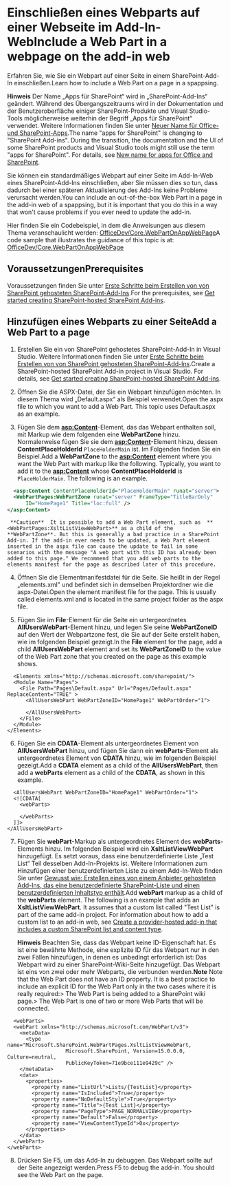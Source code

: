 
# <a name="include-a-web-part-in-a-webpage-on-the-add-in-web"></a><span data-ttu-id="7de9d-101">Einschließen eines Webparts auf einer Webseite im Add-In-Web</span><span class="sxs-lookup"><span data-stu-id="7de9d-101">Include a Web Part in a webpage on the add-in web</span></span>
<span data-ttu-id="7de9d-102">Erfahren Sie, wie Sie ein Webpart auf einer Seite in einem SharePoint-Add-In einschließen.</span><span class="sxs-lookup"><span data-stu-id="7de9d-102">Learn how to include a Web Part on a page in a spappsing.</span></span>
 

 <span data-ttu-id="7de9d-p101">**Hinweis** Der Name „Apps für SharePoint“ wird in „SharePoint-Add-Ins“ geändert. Während des Übergangszeitraums wird in der Dokumentation und der Benutzeroberfläche einiger SharePoint-Produkte und Visual Studio-Tools möglicherweise weiterhin der Begriff „Apps für SharePoint“ verwendet. Weitere Informationen finden Sie unter [Neuer Name für Office- und SharePoint-Apps](new-name-for-apps-for-sharepoint#bk_newname).</span><span class="sxs-lookup"><span data-stu-id="7de9d-p101">The name "apps for SharePoint" is changing to "SharePoint Add-ins". During the transition, the documentation and the UI of some SharePoint products and Visual Studio tools might still use the term "apps for SharePoint". For details, see [New name for apps for Office and SharePoint](new-name-for-apps-for-sharepoint#bk_newname).</span></span>
 

<span data-ttu-id="7de9d-106">Sie können ein standardmäßiges Webpart auf einer Seite im Add-In-Web eines SharePoint-Add-Ins einschließen, aber Sie müssen dies so tun, dass dadurch bei einer späteren Aktualisierung des Add-Ins keine Probleme verursacht werden.</span><span class="sxs-lookup"><span data-stu-id="7de9d-106">You can include an out-of-the-box Web Part in a page in the add-in web of a spappsing, but it is important that you do this in a way that won't cause problems if you ever need to update the add-in.</span></span>
 

<span data-ttu-id="7de9d-107">Hier finden Sie ein Codebeispiel, in dem die Anweisungen aus diesem Thema veranschaulicht werden: [OfficeDev/Core.WebPartOnAppWebPage](https://github.com/OfficeDev/PnP/tree/master/Samples/Core.WebPartOnAppWebPage)</span><span class="sxs-lookup"><span data-stu-id="7de9d-107">A code sample that illustrates the guidance of this topic is at:  [OfficeDev/Core.WebPartOnAppWebPage](https://github.com/OfficeDev/PnP/tree/master/Samples/Core.WebPartOnAppWebPage)</span></span>
 


## <a name="prerequisites"></a><span data-ttu-id="7de9d-108">Voraussetzungen</span><span class="sxs-lookup"><span data-stu-id="7de9d-108">Prerequisites</span></span>

<span data-ttu-id="7de9d-109">Voraussetzungen finden Sie unter [Erste Schritte beim Erstellen von von SharePoint gehosteten SharePoint-Add-Ins](get-started-creating-sharepoint-hosted-sharepoint-add-ins).</span><span class="sxs-lookup"><span data-stu-id="7de9d-109">For the prerequisites, see  [Get started creating SharePoint-hosted SharePoint Add-ins](get-started-creating-sharepoint-hosted-sharepoint-add-ins).</span></span>
 

 

## <a name="add-a-web-part-to-a-page"></a><span data-ttu-id="7de9d-110">Hinzufügen eines Webparts zu einer Seite</span><span class="sxs-lookup"><span data-stu-id="7de9d-110">Add a Web Part to a page</span></span>


 

 

1. <span data-ttu-id="7de9d-p102">Erstellen Sie ein von SharePoint gehostetes SharePoint-Add-In in Visual Studio. Weitere Informationen finden Sie unter [Erste Schritte beim Erstellen von von SharePoint gehosteten SharePoint-Add-Ins](get-started-creating-sharepoint-hosted-sharepoint-add-ins).</span><span class="sxs-lookup"><span data-stu-id="7de9d-p102">Create a SharePoint-hosted SharePoint Add-in project in Visual Studio. For details, see  [Get started creating SharePoint-hosted SharePoint Add-ins](get-started-creating-sharepoint-hosted-sharepoint-add-ins).</span></span>
    
 
2. <span data-ttu-id="7de9d-p103">Öffnen Sie die ASPX-Datei, der Sie ein Webpart hinzufügen möchten. In diesem Thema wird „Default.aspx“ als Beispiel verwendet.</span><span class="sxs-lookup"><span data-stu-id="7de9d-p103">Open the aspx file to which you want to add a Web Part. This topic uses Default.aspx as an example.</span></span> 
    
 
3. <span data-ttu-id="7de9d-p104">Fügen Sie dem **<asp:Content>**-Element, das das Webpart enthalten soll, mit Markup wie dem folgenden eine **WebPartZone** hinzu. Normalerweise fügen Sie sie dem **<asp:Content>**-Element hinzu, dessen **ContentPlaceHolderId** `PlaceHolderMain` ist. Im Folgenden finden Sie ein Beispiel.</span><span class="sxs-lookup"><span data-stu-id="7de9d-p104">Add a **WebPartZone** to the **<asp:Content>** element where you want the Web Part with markup like the following. Typically, you want to add it to the **<asp:Content>** whose **ContentPlaceHolderId** is `PlaceHolderMain`. The following is an example.</span></span>
    
```XML
  <asp:Content ContentPlaceHolderId="PlaceHolderMain" runat="server">
  <WebPartPages:WebPartZone runat="server" FrameType="TitleBarOnly" 
      ID="HomePage1" Title="loc:full" />
</asp:Content>

```


     **Caution**  It is possible to add a Web Part element, such as  **<WebPartPages:XsltListViewWebPart>** as a child of the **WebPartZone**. But this is generally a bad practice in a SharePoint Add-in. If the add-in ever needs to be updated, a Web Part element inserted in the aspx file can cause the update to fail in some scenarios with the message "A web part with this ID has already been added to this page." We recommend that you add web parts to the elements manifest for the page as described later of this procedure.
4. <span data-ttu-id="7de9d-p105">Öffnen Sie die Elementmanifestdatei für die Seite. Sie heißt in der Regel „elements.xml" und befindet sich in demselben Projektordner wie die aspx-Datei.</span><span class="sxs-lookup"><span data-stu-id="7de9d-p105">Open the element manifest file for the page. This is usually called elements.xml and is located in the same project folder as the aspx file.</span></span>
    
 
5. <span data-ttu-id="7de9d-120">Fügen Sie im **File**-Element für die Seite ein untergeordnetes **AllUsersWebPart**-Element hinzu, und legen Sie seine **WebPartZoneID** auf den Wert der Webpartzone fest, die Sie auf der Seite erstellt haben, wie im folgenden Beispiel gezeigt.</span><span class="sxs-lookup"><span data-stu-id="7de9d-120">In the **File** element for the page, add a child **AllUsersWebPart** element and set its **WebPartZoneID** to the value of the Web Part zone that you created on the page as this example shows.</span></span>
    
```
  <Elements xmlns="http://schemas.microsoft.com/sharepoint/">
  <Module Name="Pages">
    <File Path="Pages\Default.aspx" Url="Pages/Default.aspx" ReplaceContent="TRUE" >
      <AllUsersWebPart WebPartZoneID="HomePage1" WebPartOrder="1">

      </AllUsersWebPart>
    </File>
  </Module>
</Elements>

```

6. <span data-ttu-id="7de9d-121">Fügen Sie ein **CDATA**-Element als untergeordnetes Element von **AllUsersWebPart** hinzu, und fügen Sie dann ein **webParts**-Element als untergeordnetes Element von **CDATA** hinzu, wie im folgenden Beispiel gezeigt.</span><span class="sxs-lookup"><span data-stu-id="7de9d-121">Add a **CDATA** element as a child of the **AllUsersWebPart**, then add a **webParts** element as a child of the **CDATA**, as shown in this example.</span></span> 
    
```
  <AllUsersWebPart WebPartZoneID="HomePage1" WebPartOrder="1">
  <![CDATA[
    <webParts>

    </webParts>
  ]]>
</AllUsersWebPart>
```

7. <span data-ttu-id="7de9d-p106">Fügen Sie **webPart**-Markup als untergeordnetes Element des **webParts**-Elements hinzu. Im folgenden Beispiel wird ein **XsltListViewWebPart** hinzugefügt. Es setzt voraus, dass eine benutzerdefinierte Liste „Test List“ Teil desselben Add-In-Projekts ist. Weitere Informationen zum Hinzufügen einer benutzerdefinierten Liste zu einem Add-In-Web finden Sie unter [Gewusst wie: Erstellen eines von einem Anbieter gehosteten Add-Ins, das eine benutzerdefinierte SharePoint-Liste und einen benutzerdefinierten Inhaltstyp enthält](create-a-provider-hosted-add-in-that-includes-a-custom-sharepoint-list-and-content-type).</span><span class="sxs-lookup"><span data-stu-id="7de9d-p106">Add **webPart** markup as a child of the **webParts** element. The following is an example that adds an **XsltListViewWebPart**. It assumes that a custom list called "Test List" is part of the same add-in project. For information about how to add a custom list to an add-in web, see  [Create a provider-hosted add-in that includes a custom SharePoint list and content type](create-a-provider-hosted-add-in-that-includes-a-custom-sharepoint-list-and-content-type).</span></span> 
    
     <span data-ttu-id="7de9d-p107">**Hinweis** Beachten Sie, dass das Webpart keine ID-Eigenschaft hat. Es ist eine bewährte Methode, eine explizite ID für das Webpart nur in den zwei Fällen hinzufügen, in denen es unbedingt erforderlich ist: Das Webpart wird zu einer SharePoint-Wiki-Seite hinzugefügt. Das Webpart ist eins von zwei oder mehr Webparts, die verbunden werden.</span><span class="sxs-lookup"><span data-stu-id="7de9d-p107">**Note** Note that the Web Part does not have an ID property. It is a best practice to include an explicit ID for the Web Part only in the two cases where it is really required:>  The Web Part is being added to a SharePoint wiki page.>  The Web Part is one of two or more Web Parts that will be connected.</span></span>

```
  <webParts>
  <webPart xmlns="http://schemas.microsoft.com/WebPart/v3">
    <metaData>
      <type name="Microsoft.SharePoint.WebPartPages.XsltListViewWebPart, 
                   Microsoft.SharePoint, Version=15.0.0.0, Culture=neutral, 
                   PublicKeyToken=71e9bce111e9429c" />
    </metaData>
    <data>
      <properties>
        <property name="ListUrl">Lists/{TestList}</property>
        <property name="IsIncluded">True</property>
        <property name="NoDefaultStyle">True</property>
        <property name="Title">{Test List}</property>
        <property name="PageType">PAGE_NORMALVIEW</property>
        <property name="Default">False</property>
        <property name="ViewContentTypeId">0x</property>
      </properties>
    </data>
  </webPart>
</webParts>
```

8. <span data-ttu-id="7de9d-p108">Drücken Sie F5, um das Add-In zu debuggen. Das Webpart sollte auf der Seite angezeigt werden.</span><span class="sxs-lookup"><span data-stu-id="7de9d-p108">Press F5 to debug the add-in. You should see the Web Part on the page.</span></span>
    
 

